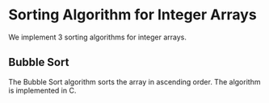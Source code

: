 # Sorting Algorithm for Integer Arrays
We implement 3 sorting algorithms for integer arrays.
## Bubble Sort
The Bubble Sort algorithm sorts the array in ascending order.
The algorithm is implemented in C.
